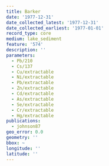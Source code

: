 ```yaml
---
title: Barker
date: '1977-12-31'
date_collected_latest: '1977-12-31'
date_collected_earliest: '1977-01-01'
record_type: core
medium: lake_sediment
feature: '574'
description: ''
parameters:
  - Pb/210
  - Cs/137
  - Cu/extractable
  - Ni/extractable
  - Pb/extractable
  - Zn/extractable
  - Cd/extractable
  - As/extractable
  - Se/extractable
  - Cr/extractable
  - Hg/extractable
publications:
  - johnson87
geo_error: 0.0
geometry: ''
bbox: ~
longitude: ''
latitude: ''
---
```


